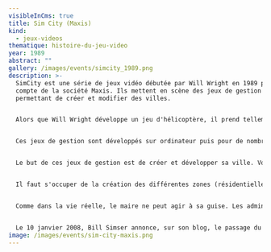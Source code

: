 ```yaml
---
visibleInCms: true
title: Sim City (Maxis)
kind:
  - jeux-videos
thematique: histoire-du-jeu-video
year: 1989
abstract: ""
gallery: /images/events/simcity_1989.png
description: >-
  SimCity est une série de jeux vidéo débutée par Will Wright en 1989 pour le
  compte de la société Maxis. Ils mettent en scène des jeux de gestion
  permettant de créer et modifier des villes.


  Alors que Will Wright développe un jeu d'hélicoptère, il prend tellement de plaisir à imaginer les villes en arrière fond qu'il a l'idée de développer SimCity, ce jeu révolutionnaire à l'époque. En effet, il s'agit du premier\[réf. nécessaire] jeu vidéo « sans fin », ce qui a posé des problèmes au concepteur pour le produire.


  Ces jeux de gestion sont développés sur ordinateur puis pour de nombreuses consoles de jeux.


  Le but de ces jeux de gestion est de créer et développer sa ville. Vous êtes un maire à la tête d'un budget qui doit vous permettre d'aménager un terrain vide en agglomérations de toute taille. La combinaison de différents leviers d'action d'urbanisme et de politique génère la construction de logements, industries, bureaux et commerces. Plus la gestion est efficace, plus les constructions générées par le jeu sont prestigieuses. Des erreurs de gestion peuvent entraîner des effets négatifs comme des révoltes, de la pollution, ou l'abandon des constructions.


  Il faut s'occuper de la création des différentes zones (résidentielles, commerciales et industrielles), de la distribution d'électricité, de la construction des routes ou encore de la gestion du budget municipal. Avec les dernières versions, on peut également se charger de la distribution d'eau, du traitement des déchets, de la construction des écoles, hôpitaux, réseaux de transports en commun et de tout ce qui fait la richesse de la vie urbaine. Une ville peut avoir une spécialisation (l'extraction, forage, commerce, électronique, tourisme et jeu). Dans la version Simcity 5 Villes de demain (2013), trois nouvelles spécialisations sont ajoutées : OmégaCO, la possibilité de se créer une compagnie, l'académie (qui permet de développer des technologies), et les mégatours, de gros bâtiments pouvant contenir des milliers de gens.


  Comme dans la vie réelle, le maire ne peut agir à sa guise. Les administrés peuvent se rebeller, des catastrophes naturelles arriver ou la caisse se vider. Cela permet une durée de vie quasiment illimitée puisqu'aucune ville ne peut être similaire, et le joueur peut ressentir une expérience différente à chaque nouvelle partie.


  Le 10 janvier 2008, Bill Simser annonce, sur son blog, le passage du code source de SimCity sous Licence publique générale GNU et le changement de nom du jeu en Micropolis ; le nom SimCity appartenant à Electronic Arts1. Don Hopkins a mis le code source disponible gratuitement sur SourceForge.net, et il est désormais possible d'y jouer sur les navigateurs internet, Unix et les ordinateurs Windows plus récents qui ne supportent pas les applications en real-mode (x32 - 16 bits).
image: /images/events/sim-city-maxis.png
---
```

